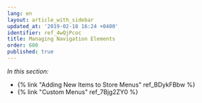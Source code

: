 ```yaml
---
lang: en
layout: article_with_sidebar
updated_at: '2019-02-18 16:24 +0400'
identifier: ref_4wQjPcoc
title: Managing Navigation Elements
order: 600
published: true
---
```


_In this section:_

*  {% link "Adding New Items to Store Menus" ref_BDykFBbw %}
*  {% link "Custom Menus" ref_7Bjg2ZY0 %}